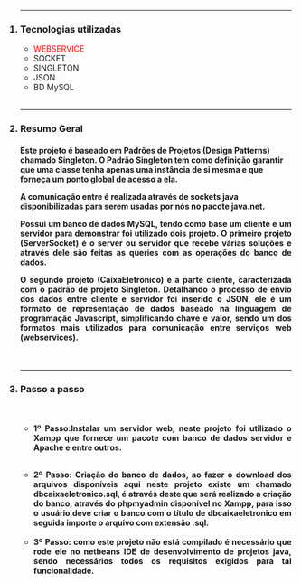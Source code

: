 
<ol><hr>
<h3><li>Tecnologias utilizadas </li></h3>
<ul>
      <li><font color="red">WEBSERVICE </font> </li>
      <li>SOCKET      </li>
      <li>SINGLETON   </li> 
      <li>JSON        </li>
     <li>BD MySQL</li> 
</ul><br> 
 <hr>     
 <h3><li>Resumo Geral</li></h3>
 
<h4><p align="justify">
 
Este projeto é baseado em Padrões de Projetos (Design Patterns) chamado Singleton. O Padrão Singleton tem como definição garantir que uma classe tenha apenas uma instância de si mesma e que forneça um ponto global de acesso a ela.

</p><p align="justify">
 
A comunicação entre é realizada através de sockets java disponibilizadas para serem usadas por nós no pacote java.net.

</p><p align="justify">
Possui um banco de dados MySQL, tendo como base um cliente e um servidor para demonstrar foi utilizado dois projeto. O primeiro projeto (ServerSocket) é o server ou servidor que recebe várias soluções e através dele são feitas as queries com as operações do banco de dados.
</p><p align="justify">      
O segundo projeto (CaixaEletronico) é a parte cliente, caracterizada com o padrão de projeto Singleton. Detalhando o processo de envio dos dados entre cliente e servidor foi inserido o JSON, ele é um formato de representação de dados baseado na linguagem de programação Javascript, simplificando chave e valor, sendo um dos formatos mais utilizados para comunicação entre serviços web (webservices).
</p></h4>

 <br><hr>
 <h3><li>Passo a passo</li></h3>

<h4><br>
<ul><li align="justify">
 
1º Passo:Instalar um servidor web, neste projeto foi utilizado o Xampp que fornece um pacote com banco de dados servidor e Apache e entre outros.
 
</li> <br> 
<li  align="justify"><b>2º Passo:</b> Criação do banco de dados, ao fazer o download dos arquivos disponíveis aqui neste projeto existe um chamado dbcaixaeletronico.sql,  é através deste que será realizado a criação do banco, através do phpmyadmin disponível no Xampp, para isso o usuário deve criar o banco com o título  de dbcaixaeletronico em seguida importe o arquivo com extensão .sql.
</li><br>
<b><li  align="justify">
3º Passo: </b>como este projeto não está compilado é necessário que rode ele no netbeans IDE de desenvolvimento de projetos java, sendo necessários todos os requisitos exigidos para tal funcionalidade.

</li>
</ul>
</h4>
</ol>


